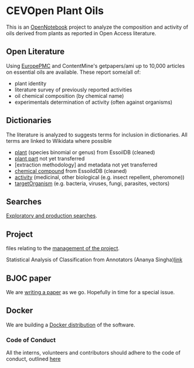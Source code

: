 CEVOpen Plant Oils
==================

This is an [OpenNotebook](OPENNOTEBOOK_Science.md) project to analyze the composition and activity of oils derived from plants as reported in
Open Access literature. 

Open Literature
---------------
Using [EuropePMC](http://europepmc.org) and ContentMine's getpapers/ami up to 10,000 articles on essential oils are available.
These  report some/all of:

* plant identity
* literature survey of previously reported activities 
* oil chemical composition (by chemical name)
* experimentals determination of activity (often against organisms)

Dictionaries
------------
The literature is analyzed to suggests terms for inclusion in dictionaries. All terms are linked to Wikidata where possible

* [plant](dictionary/plant) (species binomial or genus) from EssoilDB (cleaned)
* [plant part](dictionary/plantpart) not yet transferred
* [extraction methodology] and metadata not yet transferred 
* [chemical compound](dictionary/compound) from EssoildDB (cleaned)
* [activity](dictionary/activity) (medicinal, other biological (e.g. insect repellent, pheromone))
* [targetOrganism](dictionary/targetOrganism) (e.g. bacteria, viruses, fungi, parasites, vectors)

Searches
--------

[Exploratory and production searches](searches/).


Project
-------

files relating to the [management of the project](project/).

Statistical Analysis of Classification from Annotators (Ananya Singha)[link](https://github.com/petermr/CEVOpen/tree/master/statistical_ananlysis_2022)

BJOC paper
----------

We are [writing a paper](BJOC/) as we go. Hopefully in time for a special issue.

Docker
------

We are building a [Docker distribution](docker/) of the software.

### Code of Conduct
All the interns, volunteers and contributors should adhere to the code of conduct, outlined [here](https://www.contributor-covenant.org/version/2/0/code_of_conduct/)




